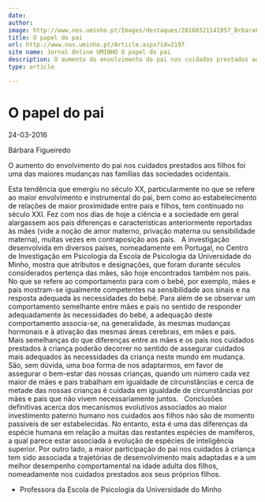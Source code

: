 ```yaml
---
date: 
author: 
image: http://www.nos.uminho.pt/Images/destaques/20160321141957_BrbaraFigueiredo.jpg
title: O papel do pai
url: http://www.nos.uminho.pt/Article.aspx?id=2197
site name: Jornal Online UMINHO O papel do pai
description: O aumento do envolvimento do pai nos cuidados prestados aos filhos foi uma das maiores mudanças nas famílias das sociedades ocidentais. 
type: article

---
```

# O papel do pai


24-03-2016

Bárbara Figueiredo

O aumento do envolvimento do pai nos cuidados prestados aos filhos foi uma das maiores mudanças nas famílias das sociedades ocidentais. 

Esta tendência que emergiu no século XX, particularmente no que se refere ao maior envolvimento e instrumental do pai, bem como ao estabelecimento de relações de maior proximidade entre pais e filhos, tem continuado no século XXI. Fez com nos dias de hoje a ciência e a sociedade em geral alargassem aos pais diferenças e características anteriormente reportadas às mães (vide a noção de amor materno, privação materna ou sensibilidade materna), muitas vezes em contraposição aos pais.
 
A investigação desenvolvida em diversos países, nomeadamente em Portugal, no Centro de Investigação em Psicologia da Escola de Psicologia da Universidade do Minho, mostra que atributos e designações, que foram durante séculos considerados pertença das mães, são hoje encontrados também nos pais. No que se refere ao comportamento para com o bebé, por exemplo, mães e pais mostram-se igualmente competentes na sensibilidade aos sinais e na resposta adequada às necessidades do bebé. Para além de se observar um comportamento semelhante entre mães e pais no sentido de responder adequadamente às necessidades do bebé, a adequação deste comportamento associa-se, na generalidade, às mesmas mudanças hormonais e à ativação das mesmas áreas cerebrais, em mães e pais.
 
Mais semelhanças do que diferenças entre as mães e os pais nos cuidados prestados à criança poderão decorrer no sentido de assegurar cuidados mais adequados às necessidades da criança neste mundo em mudança. São, sem dúvida, uma boa forma de nos adaptarmos, em favor de assegurar o bem-estar das nossas crianças, quando um número cada vez maior de mães e pais trabalham em igualdade de circunstâncias e cerca de metade das nossas crianças é cuidada em igualdade de circunstâncias por mães e pais que não vivem necessariamente juntos.
 
Conclusões definitivas acerca dos mecanismos evolutivos associados ao maior investimento paterno humano nos cuidados aos filhos não são de momento passiveis de ser estabelecidas. No entanto, esta é uma das diferenças da espécie humana em relação a muitas das restantes espécies de mamíferos, a qual parece estar associada à evolução de espécies de inteligência superior. Por outro lado, a maior participação do pai nos cuidados à criança tem sido associada a trajetórias de desenvolvimento mais adaptadas e a um melhor desempenho comportamental na idade adulta dos filhos, nomeadamente nos cuidados prestados aos seus próprios filhos.
 
* Professora da Escola de Psicologia da Universidade do Minho

